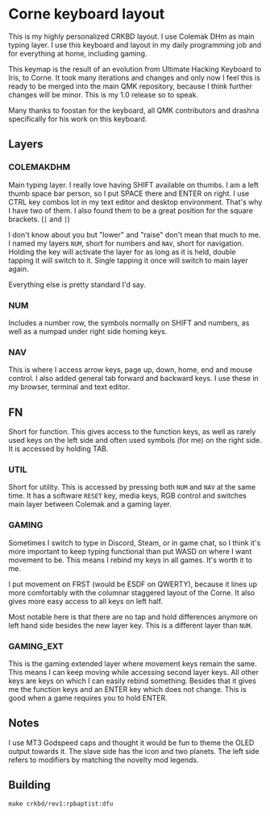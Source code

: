 # Corne keyboard layout

This is my highly personalized CRKBD layout. I use Colemak DHm as main typing layer. I use this keyboard and layout in my daily programming job and for everything at home, including gaming.

This keymap is the result of an evolution from Ultimate Hacking Keyboard to Iris, to Corne. It took many iterations and changes and only now I feel this is ready to be merged into the main QMK repository, because I think further changes will be minor. This is my 1.0 release so to speak.

Many thanks to foostan for the keyboard, all QMK contributors and drashna specifically for his work on this keyboard.

## Layers

### COLEMAKDHM

Main typing layer. I really love having SHIFT available on thumbs. I am a left thumb space bar person, so I put SPACE there and ENTER on right. I use CTRL key combos lot in my text editor and desktop environment. That's why I have two of them. I also found them to be a great position for the square brackets. (`[` and `]`)

I don't know about you but "lower" and "raise" don't mean that much to me. I named my layers `NUM`, short for numbers and `NAV`, short for navigation. Holding the key will activate the layer for as long as it is held, double tapping it will switch to it. Single tapping it once will switch to main layer again.

Everything else is pretty standard I'd say.

### NUM

Includes a number row, the symbols normally on SHIFT and numbers, as well as a numpad under right side homing keys.

### NAV

This is where I access arrow keys, page up, down, home, end and mouse control. I also added general tab forward and backward keys. I use these in my browser, terminal and text editor. 

## FN

Short for function. This gives access to the function keys, as well as rarely used keys on the left side and often used symbols (for me) on the right side. It is accessed by holding TAB.

### UTIL

Short for utility. This is accessed by pressing both `NUM` and `NAV` at the same time. It has a software `RESET` key, media keys, RGB control and switches main layer between Colemak and a gaming layer.

### GAMING

Sometimes I switch to type in Discord, Steam, or in game chat, so I think it's more important to keep typing functional than put WASD on where I want movement to be. This means I rebind my keys in all games. It's worth it to me.

I put movement on FRST (would be ESDF on QWERTY), because it lines up more comfortably with the columnar staggered layout of the Corne. It also gives more easy access to all keys on left half.

Most notable here is that there are no tap and hold differences anymore on left hand side besides the new layer key. This is a different layer than `NUM`. 

### GAMING_EXT

This is the gaming extended layer where movement keys remain the same. This means I can keep moving while accessing second layer keys. All other keys are keys on which I can easily rebind something. Besides that it gives me the function keys and an ENTER key which does not change. This is good when a game requires you to hold ENTER.

## Notes

I use MT3 Godspeed caps and thought it would be fun to theme the OLED output towards it. The slave side has the icon and two planets. The left side refers to modifiers by matching the novelty mod legends.

## Building

`make crkbd/rev1:rpbaptist:dfu`
